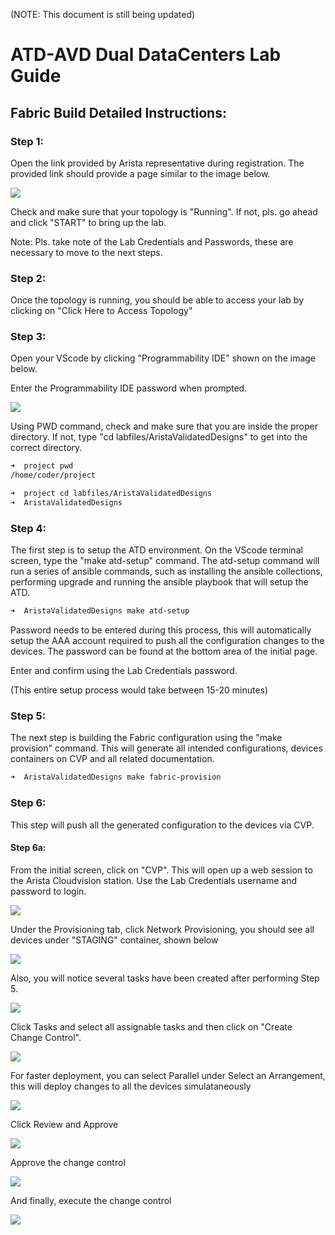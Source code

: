 (NOTE: This document is still being updated)


# ATD-AVD Dual DataCenters Lab Guide

## Fabric Build Detailed Instructions:

### Step 1:

Open the link provided by Arista representative during registration. The provided link should provide a page similar to the image below.


![](./images/Start_Screen.png)


Check and make sure that your topology is "Running". If not, pls. go ahead and click "START" to bring up the lab.

Note: Pls. take note of the Lab Credentials and Passwords, these are necessary to move to the next steps.

### Step 2:

Once the topology is running, you should be able to access your lab by clicking on "Click Here to Access Topology"

### Step 3:

Open your VScode by clicking "Programmability IDE" shown on the image below.

Enter the Programmability IDE password when prompted.


![](./images/Programmability_IDE.png)


Using PWD command, check and make sure that you are inside the proper directory. If not, type "cd labfiles/AristaValidatedDesigns" to get into the correct directory.

```bash
➜  project pwd
/home/coder/project

➜  project cd labfiles/AristaValidatedDesigns
➜  AristaValidatedDesigns
```

### Step 4:

The first step is to setup the ATD environment. On the VScode terminal screen, type the "make atd-setup" command. The atd-setup command will run a series of ansible commands, such as installing the ansible collections, performing upgrade and running the ansible playbook that will setup the ATD.

```bash
➜  AristaValidatedDesigns make atd-setup
```

Password needs to be entered during this process, this will automatically setup the AAA account required to push all the configuration changes to the devices. The password can be found at the bottom area of the initial page.

Enter and confirm using the Lab Credentials password.

(This entire setup process would take between 15-20 minutes)

### Step 5:

The next step is building the Fabric configuration using the "make provision" command. This will generate all intended configurations, devices containers on CVP and all related documentation.

```bash
➜  AristaValidatedDesigns make fabric-provision
```

### Step 6:

This step will push all the generated configuration to the devices via CVP.

#### Step 6a:
From the initial screen, click on "CVP". This will open up a web session to the Arista Cloudvision station. Use the Lab Credentials username and password to login.


![](./images/CVP.png)


Under the Provisioning tab, click Network Provisioning, you should see all devices under "STAGING" container, shown below

![](./images/Net_Prov_View.png)


Also, you will notice several tasks have been created after performing Step 5.

![](./images/Tasks.png)

Click Tasks and select all assignable tasks and then click on "Create Change Control".

![](./images/ChangeControl1.png)

For faster deployment, you can select Parallel under Select an Arrangement, this will deploy changes to all the devices simulataneously 

![](./images/ChangeControl2.png)

Click Review and Approve

![](./images/ChangeControl3.png)

Approve the change control

![](./images/ChangeControl4.png)

And finally, execute the change control

![](./images/ChangeControl5.png)
